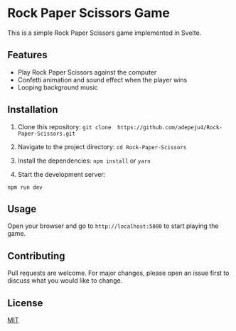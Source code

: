 # Rock Paper Scissors Game

This is a simple Rock Paper Scissors game implemented in Svelte.

## Features

- Play Rock Paper Scissors against the computer
- Confetti animation and sound effect when the player wins
- Looping background music

## Installation

1. Clone this repository:
`git clone  https://github.com/adepeju4/Rock-Paper-Scissors.git`

2. Navigate to the project directory:
`cd Rock-Paper-Scissors`

3. Install the dependencies:
`npm install` or `yarn`

4. Start the development server:

`npm run dev`

## Usage

Open your browser and go to `http://localhost:5000` to start playing the game.

## Contributing

Pull requests are welcome. For major changes, please open an issue first to discuss what you would like to change.

## License

[MIT](https://choosealicense.com/licenses/mit/)
